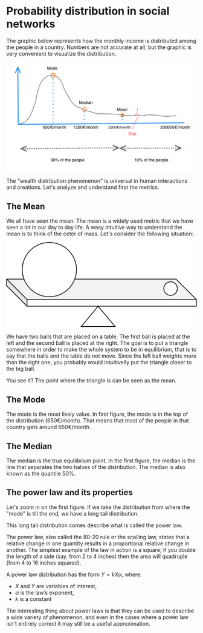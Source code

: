 # Probability distribution in social networks

The graphic below represents how the monthly income is distributed among the people in a country. Numbers are not accurate at all, but the graphic is very convenient to visualize the distribution. 

![img/prob.png](img/prob.png)

The "wealth distribution phenomenon" is universal in human interactions and creations. Let's analyze and understand first the metrics.

## The Mean

We all have seen the mean. The mean is a widely used metric that we have seen a lot in our day to day life. A wasy intuitive way to understand the mean is to think of the ceter of mass. Let's consider the following situation:

![img/mean.png](img/mean.drawio.svg)

We have two balls that are placed on a table. The first ball is placed at the left and the second ball is placed at the right. The goal is to put a triangle somewhere in order to make the whole system to be in equilibrium, that is to say that the balls and the table do not move. Since the left ball weights more than the right one, you probably would intuitivelly put the triangle closer to the big ball.

You see it? The point where the triangle is can be seen as the mean.

## The Mode

The mode is the most likely value. In first figure, the mode is in the top of the distribution (650€/month). That means that most of the people in that country gets around 650€/month.

## The Median

The median is the true equilibrium point. In the first figure, the median is the line that separates the two halves of the distribution. The median is also known as the quantile 50%.

## The power law and its properties

Let's zoom in on the first figure. If we take the distribution from where the "mode" is till the end, we have a long tail distribution. 

This long tail distribution comes describe what is called the power law.

The power law, also called the 80-20 rule or the scalling law, states that a relative change in one quantity results in a proportional relative change in another. The simplest example of the law in action is a square; if you double the length of a side (say, from 2 to 4 inches) then the area will quadruple (from 4 to 16 inches squared).

A power law distribution has the form $Y = k X\alpha$, where:

* $X$ and $Y$ are variables of interest,
* $α$ is the law’s exponent,
* $k$ is a constant

The interesting thing about power laws is that they can be used to describe a wide variety of phenomenon, and even in the cases where a power law isn't entirely correct it may still be a useful approximation.
